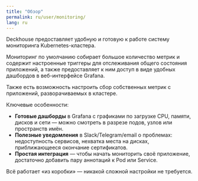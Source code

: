 ```yaml
---
title: "Обзор"
permalink: ru/user/monitoring/
lang: ru
---
```


Deckhouse предоставляет удобную и готовую к работе систему мониторинга Kubernetes-кластера.

Мониторинг по умолчанию собирает большое количество метрик и содержит настроенные триггеры для отслеживания общего состояния приложений, а также предоставляет к ним доступ в виде удобных дашбордов в веб-интерфейсе Grafana.

Также есть возможность настроить сбор собственных метрик с приложений, разворачиваемых в кластере.

Ключевые особенности:

- **Готовые дашборды** в Grafana с графиками по загрузке CPU, памяти, дисков и сети — можно смотреть в разрезе подов, узлов или пространств имён.
- **Полезные уведомления** в Slack/Telegram/email о проблемах: недоступность сервисов, нехватка места на дисках, приближающееся окончание сертификатов.
- **Простая интеграция** — чтобы начать мониторить своё приложение, достаточно добавить пару аннотаций к Pod или Service.

Всё работает «из коробки» — никакой сложной настройки не требуется.
